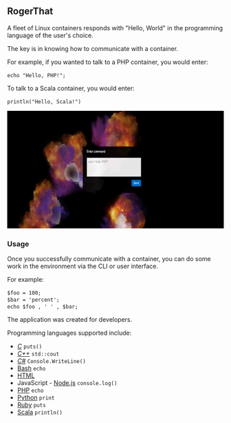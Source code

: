 ## RogerThat

A fleet of Linux containers responds with "Hello, World" in the programming language of the user's choice.

The key is in knowing how to communicate with a container.

For example, if you wanted to talk to a PHP container, you would enter: 

    echo "Hello, PHP!";

To talk to a Scala container, you would enter:
    
    println("Hello, Scala!")

<img src="./doc/user-interface.png" alt="User Interface" style="text-align:center; height: 273px">

### Usage

Once you successfully communicate with a container, you can do some work in the environment via the CLI or user interface.

For example:

    $foo = 100;
    $bar = 'percent';
    echo $foo , ' ' , $bar;

The application was created for developers.

Programming languages supported include:

- *[C](http://www.open-std.org/JTC1/SC22/WG14/)* `puts()`
- *[C++](http://www.open-std.org/JTC1/SC22/WG21/)* `std::cout`
- *[C#](http://www.open-std.org/JTC1/SC22/WG21/)* `Console.WriteLine()`
- [Bash](https://www.gnu.org/software/bash/) `echo`
- [HTML](https://www.w3.org/html/)
- JavaScript - [Node.js](https://nodejs.org/en/) `console.log()`
- [PHP](https://secure.php.net/) `echo`
- [Python](https://www.python.org/) `print`
- [Ruby](https://www.ruby-lang.org/en/) `puts`
- [Scala](http://www.scala-lang.org/) `println()`